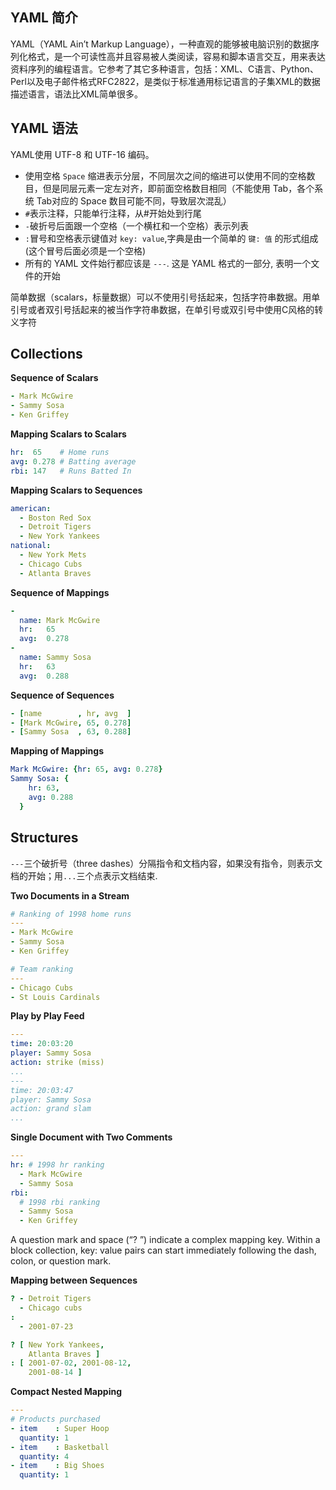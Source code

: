 ## YAML 简介

YAML（YAML Ain’t Markup Language），一种直观的能够被电脑识别的数据序列化格式，是一个可读性高并且容易被人类阅读，容易和脚本语言交互，用来表达资料序列的编程语言。它参考了其它多种语言，包括：XML、C语言、Python、Perl以及电子邮件格式RFC2822，是类似于标准通用标记语言的子集XML的数据描述语言，语法比XML简单很多。


## YAML 语法
YAML使用 UTF-8 和 UTF-16 编码。

- 使用空格 `Space` 缩进表示分层，不同层次之间的缩进可以使用不同的空格数目，但是同层元素一定左对齐，即前面空格数目相同（不能使用 Tab，各个系统 Tab对应的 Space 数目可能不同，导致层次混乱）
- `#`表示注释，只能单行注释，从#开始处到行尾
- `-`破折号后面跟一个空格（一个横杠和一个空格）表示列表
- `:`冒号和空格表示键值对 `key: value`,字典是由一个简单的 `键: 值` 的形式组成(这个冒号后面必须是一个空格)
- 所有的 YAML 文件始行都应该是 `---`. 这是 YAML 格式的一部分, 表明一个文件的开始

简单数据（scalars，标量数据）可以不使用引号括起来，包括字符串数据。用单引号或者双引号括起来的被当作字符串数据，在单引号或双引号中使用C风格的转义字符


## Collections

**Sequence of Scalars**
```yaml
- Mark McGwire
- Sammy Sosa
- Ken Griffey
```
**Mapping Scalars to Scalars**
```yaml
hr:  65    # Home runs
avg: 0.278 # Batting average
rbi: 147   # Runs Batted In
```

**Mapping Scalars to Sequences**
```yaml
american:
  - Boston Red Sox
  - Detroit Tigers
  - New York Yankees
national:
  - New York Mets
  - Chicago Cubs
  - Atlanta Braves
```  

**Sequence of Mappings**
```yaml
-
  name: Mark McGwire
  hr:   65
  avg:  0.278
-
  name: Sammy Sosa
  hr:   63
  avg:  0.288
```  
**Sequence of Sequences**
```yaml
- [name        , hr, avg  ]
- [Mark McGwire, 65, 0.278]
- [Sammy Sosa  , 63, 0.288]
```
**Mapping of Mappings**
```yaml
Mark McGwire: {hr: 65, avg: 0.278}
Sammy Sosa: {
    hr: 63,
    avg: 0.288
  }
```  


## Structures
`---`三个破折号（three dashes）分隔指令和文档内容，如果没有指令，则表示文档的开始；用`...`三个点表示文档结束.

**Two Documents in a Stream**
```yaml
# Ranking of 1998 home runs
---
- Mark McGwire
- Sammy Sosa
- Ken Griffey

# Team ranking
---
- Chicago Cubs
- St Louis Cardinals
```
**Play by Play Feed**
```yaml
---
time: 20:03:20
player: Sammy Sosa
action: strike (miss)
...
---
time: 20:03:47
player: Sammy Sosa
action: grand slam
...
```
**Single Document with Two Comments**
```yaml
---
hr: # 1998 hr ranking
  - Mark McGwire
  - Sammy Sosa
rbi:
  # 1998 rbi ranking
  - Sammy Sosa
  - Ken Griffey
```

A question mark and space (“? ”) indicate a complex mapping key. Within a block collection, key: value pairs can start immediately following the dash, colon, or question mark.

**Mapping between Sequences**
```yaml
? - Detroit Tigers
  - Chicago cubs
:
  - 2001-07-23

? [ New York Yankees,
    Atlanta Braves ]
: [ 2001-07-02, 2001-08-12,
    2001-08-14 ]
```    

**Compact Nested Mapping**
```yaml
---
# Products purchased
- item    : Super Hoop
  quantity: 1
- item    : Basketball
  quantity: 4
- item    : Big Shoes
  quantity: 1
```  

